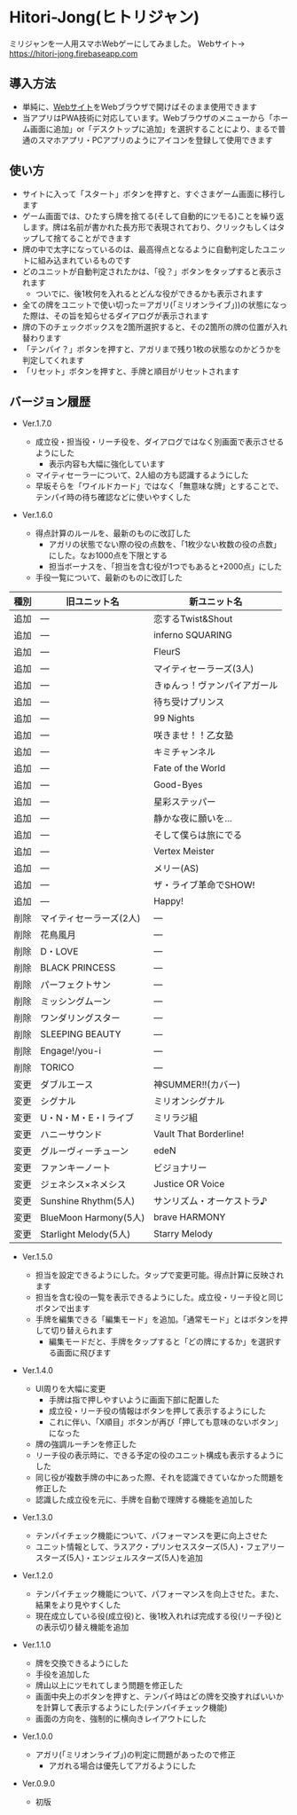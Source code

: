 # Hitori-Jong(ヒトリジャン)
ミリジャンを一人用スマホWebゲーにしてみました。
Webサイト→ https://hitori-jong.firebaseapp.com

## 導入方法

- 単純に、[Webサイト](https://hitori-jong.firebaseapp.com)をWebブラウザで開けばそのまま使用できます
- 当アプリはPWA技術に対応しています。Webブラウザのメニューから「ホーム画面に追加」or「デスクトップに追加」を選択することにより、まるで普通のスマホアプリ・PCアプリのようにアイコンを登録して使用できます

## 使い方

- サイトに入って「スタート」ボタンを押すと、すぐさまゲーム画面に移行します
- ゲーム画面では、ひたすら牌を捨てる(そして自動的にツモる)ことを繰り返します。牌は名前が書かれた長方形で表現されており、クリックもしくはタップして捨てることができます
- 牌の中で太字になっているのは、最高得点となるように自動判定したユニットに組み込まれているものです
- どのユニットが自動判定されたかは、「役？」ボタンをタップすると表示されます
  - ついでに、後1枚何を入れるとどんな役ができるかも表示されます
- 全ての牌をユニットで使い切った＝アガリ(「ミリオンライブ」))の状態になった際は、その旨を知らせるダイアログが表示されます
- 牌の下のチェックボックスを2箇所選択すると、その2箇所の牌の位置が入れ替わります
- 「テンパイ？」ボタンを押すと、アガリまで残り1枚の状態なのかどうかを判定してくれます
- 「リセット」ボタンを押すと、手牌と順目がリセットされます

## バージョン履歴

- Ver.1.7.0
  - 成立役・担当役・リーチ役を、ダイアログではなく別画面で表示させるようにした
    - 表示内容も大幅に強化しています
  - マイティセーラーについて、2人組の方も認識するようにした
  - 早坂そらを「ワイルドカード」ではなく「無意味な牌」とすることで、テンパイ時の待ち確認などに使いやすくした

- Ver.1.6.0
  - 得点計算のルールを、最新のものに改訂した
    - アガリの状態でない際の役の点数を、「1枚少ない枚数の役の点数」にした。なお1000点を下限とする
    - 担当ボーナスを、「担当を含む役が1つでもあると+2000点」にした
  - 手役一覧について、最新のものに改訂した

|種別|旧ユニット名|新ユニット名|
|----|----|----|
|追加|―|恋するTwist&Shout|
|追加|―|inferno SQUARING|
|追加|―|FleurS|
|追加|―|マイティセーラーズ(3人)|
|追加|―|きゅんっ！ヴァンパイアガール|
|追加|―|待ち受けプリンス|
|追加|―|99 Nights|
|追加|―|咲きませ！！乙女塾|
|追加|―|キミチャンネル|
|追加|―|Fate of the World|
|追加|―|Good-Byes|
|追加|―|星彩ステッパー|
|追加|―|静かな夜に願いを…|
|追加|―|そして僕らは旅にでる|
|追加|―|Vertex Meister|
|追加|―|メリー(AS)|
|追加|―|ザ・ライブ革命でSHOW!|
|追加|―|Happy!|
|削除|マイティセーラーズ(2人)|―|
|削除|花鳥風月|―|
|削除|D・LOVE|―|
|削除|BLACK PRINCESS|―|
|削除|パーフェクトサン|―|
|削除|ミッシングムーン|―|
|削除|ワンダリングスター|―|
|削除|SLEEPING BEAUTY|―|
|削除|Engage!/you-i|―|
|削除|TORICO|―|
|変更|ダブルエース|神SUMMER!!(カバー)|
|変更|シグナル|ミリオンシグナル|
|変更|U・N・M・E・I ライブ|ミリラジ組|
|変更|ハニーサウンド|Vault That Borderline!|
|変更|グルーヴィーチューン|edeN|
|変更|ファンキーノート|ビジョナリー|
|変更|ジェネシス×ネメシス|Justice OR Voice|
|変更|Sunshine Rhythm(5人)|サンリズム・オーケストラ♪|
|変更|BlueMoon Harmony(5人)|brave HARMONY|
|変更|Starlight Melody(5人)|Starry Melody|

- Ver.1.5.0
  - 担当を設定できるようにした。タップで変更可能。得点計算に反映されます
  - 担当を含む役の一覧を表示できるようにした。成立役・リーチ役と同じボタンで出ます
  - 手牌を編集できる「編集モード」を追加。「通常モード」とはボタンを押して切り替えられます
    - 編集モードだと、手牌をタップすると「どの牌にするか」を選択する画面に飛びます

- Ver.1.4.0
  - UI周りを大幅に変更
    - 手牌は指で押しやすいように画面下部に配置した
    - 成立役・リーチ役の情報はボタンを押して表示するようにした
    - これに伴い、「X順目」ボタンが再び「押しても意味のないボタン」になった
  - 牌の強調ルーチンを修正した
  - リーチ役の表示時に、できる予定の役のユニット構成も表示するようにした
  - 同じ役が複数手牌の中にあった際、それを認識できていなかった問題を修正した
  - 認識した成立役を元に、手牌を自動で理牌する機能を追加した

- Ver.1.3.0
  -  テンパイチェック機能について、パフォーマンスを更に向上させた
  - ユニット情報として、ラスアク・プリンセススターズ(5人)・フェアリースターズ(5人)・エンジェルスターズ(5人)を追加

- Ver.1.2.0
  - テンパイチェック機能について、パフォーマンスを向上させた。また、結果をより見やすくした
  - 現在成立している役(成立役)と、後1枚入れれば完成する役(リーチ役)との表示切り替え機能を追加

- Ver.1.1.0
  - 牌を交換できるようにした
  - 手役を追加した
  - 牌山以上にツモれてしまう問題を修正した
  - 画面中央上のボタンを押すと、テンパイ時はどの牌を交換すればいいかを計算して表示するようにした(テンパイチェック機能)
  - 画面の方向を、強制的に横向きレイアウトにした

- Ver.1.0.0
  - アガリ(「ミリオンライブ」)の判定に問題があったので修正
    - アガれる場合は優先してアガるようにした

- Ver.0.9.0
  - 初版
